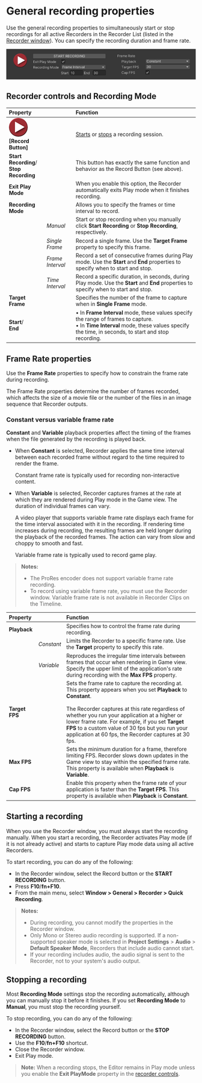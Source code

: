 # General recording properties

Use the general recording properties to simultaneously start or stop recordings for all active Recorders in the Recorder List (listed in the [Recorder window](RecordingRecorderWindow.md)). You can specify the recording duration and frame rate.

![](Images/RecordingControls.png)

## Recorder controls and Recording Mode

|Property||Function|
|:---|:---|:---|
|![](Images/BtnRecord.png)<br/>**[Record Button]**   | | [Starts](#starting-a-recording) or [stops](#stopping-a-recording) a recording session.  |
| **Start Recording**/<br/>**Stop Recording** | | This button has exactly the same function and behavior as the Record Button (see above). |
|**Exit Play Mode**   | | When you enable this option, the Recorder automatically exits Play mode when it finishes recording.  |
| **Recording Mode** ||Allows you to specify the frames or time interval to record.|
||_Manual_ |Start or stop recording when you manually click **Start Recording** or **Stop Recording**, respectively.|
|| _Single Frame_ |Record a single frame. Use the **Target Frame** property to specify this frame.|
|| _Frame Interval_ |Record a set of consecutive frames during Play mode. Use the **Start** and **End** properties to specify when to start and stop.|
|| _Time Interval_ |Record a specific duration, in seconds, during Play mode. Use the **Start** and **End** properties to specify when to start and stop.|
| **Target Frame** ||Specifies the number of the frame to capture when in **Single Frame** mode.|
| **Start**/ <br/> **End** ||• In **Frame Interval** mode, these values specify the range of frames to capture.<br/>• In **Time Interval** mode, these values specify the time, in seconds, to start and stop recording.|

## Frame Rate properties

Use the **Frame Rate** properties to specify how to constrain the frame rate during recording.

The Frame Rate properties determine the number of frames recorded, which affects the size of a movie file or the number of the files in an image sequence that Recorder outputs.

### Constant versus variable frame rate

**Constant** and **Variable** playback properties affect the timing of the frames when the file generated by the recording is played back.

* When **Constant** is selected, Recorder applies the same time interval between each recorded frame without regard to the time required to render the frame.

  Constant frame rate is typically used for recording non-interactive content.

* When **Variable** is selected, Recorder captures frames at the rate at which they are rendered during Play mode in the Game view. The duration of individual frames can vary.

  A video player that supports variable frame rate displays each frame for the time interval associated with it in the recording. If rendering time increases during recording, the resulting frames are held longer during the playback of the recorded frames. The action can vary from slow and choppy to smooth and fast.

  Variable frame rate is typically used to record game play.

> **Notes:**
>* The ProRes encoder does not support variable frame rate recording.
>* To record using variable frame rate, you must use the Recorder window. Variable frame rate is not available in Recorder Clips on the Timeline.

|Property||Function|
|:---|:---|:---|
| **Playback** ||Specifies how to control the frame rate during recording.|
|| _Constant_ |Limits the Recorder to a specific frame rate. Use the **Target** property to specify this rate.|
|| _Variable_ | Reproduces the irregular time intervals between frames that occur when rendering in Game view. Specify the upper limit of the application's rate during recording with the **Max FPS** property. |
| **Target FPS** ||Sets the frame rate to capture the recording at. This property appears when you set **Playback** to **Constant**. <br/><br/> The Recorder captures at this rate regardless of whether you run your application at a higher or lower frame rate. For example, if you set **Target FPS** to a custom value of 30 fps but you run your application at 60 fps, the Recorder captures at 30 fps.|
| **Max FPS** ||Sets the minimum duration for a frame, therefore limiting FPS. Recorder slows down updates in the Game view to stay within the specified frame rate. <br/>This property is available when **Playback** is **Variable**. |
| **Cap FPS** ||Enable this property when the frame rate of your application is faster than the **Target FPS**. This property is available when **Playback** is **Constant**.|

## Starting a recording

When you use the Recorder window, you must always start the recording manually. When you start a recording, the Recorder activates Play mode (if it is not already active) and starts to capture Play mode data using all active Recorders.

To start recording, you can do any of the following:
  - In the Recorder window, select the Record button or the **START RECORDING** button.
  - Press **F10**/**fn+F10**.
  - From the main menu, select **Window > General > Recorder > Quick Recording**.

> **Notes:**
>* During recording, you cannot modify the properties in the Recorder window.
>* Only Mono or Stereo audio recording is supported. If a non-supported speaker mode is selected in **Project Settings** > **Audio** > **Default Speaker Mode**, Recorders that include audio cannot start.
>* If your recording includes audio, the audio signal is sent to the Recorder, not to your system's audio output.

## Stopping a recording

Most **Recording Mode** settings stop the recording automatically, although you can manually stop it before it finishes. If you set **Recording Mode** to **Manual**, you must stop the recording yourself.

To stop recording, you can do any of the following:
  - In the Recorder window, select the Record button or the **STOP RECORDING** button.
  - Use the **F10**/**fn+F10** shortcut.
  - Close the Recorder window.
  - Exit Play mode.

> **Note:** When a recording stops, the Editor remains in Play mode unless you enable the **Exit PlayMode** property in the [recorder controls](#recorder-controls-and-recording-mode).
